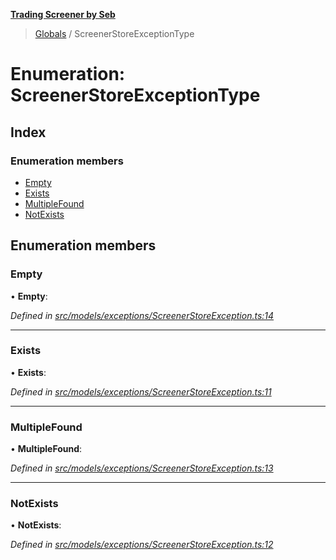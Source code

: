 **[Trading Screener by Seb](../README.md)**

> [Globals](../globals.md) / ScreenerStoreExceptionType

# Enumeration: ScreenerStoreExceptionType

## Index

### Enumeration members

* [Empty](screenerstoreexceptiontype.md#empty)
* [Exists](screenerstoreexceptiontype.md#exists)
* [MultipleFound](screenerstoreexceptiontype.md#multiplefound)
* [NotExists](screenerstoreexceptiontype.md#notexists)

## Enumeration members

### Empty

•  **Empty**: 

*Defined in [src/models/exceptions/ScreenerStoreException.ts:14](https://github.com/wiewiur667/TradingScreener/blob/0537031/src/models/exceptions/ScreenerStoreException.ts#L14)*

___

### Exists

•  **Exists**: 

*Defined in [src/models/exceptions/ScreenerStoreException.ts:11](https://github.com/wiewiur667/TradingScreener/blob/0537031/src/models/exceptions/ScreenerStoreException.ts#L11)*

___

### MultipleFound

•  **MultipleFound**: 

*Defined in [src/models/exceptions/ScreenerStoreException.ts:13](https://github.com/wiewiur667/TradingScreener/blob/0537031/src/models/exceptions/ScreenerStoreException.ts#L13)*

___

### NotExists

•  **NotExists**: 

*Defined in [src/models/exceptions/ScreenerStoreException.ts:12](https://github.com/wiewiur667/TradingScreener/blob/0537031/src/models/exceptions/ScreenerStoreException.ts#L12)*
